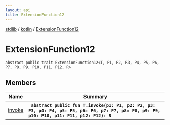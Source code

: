 ```yaml
---
layout: api
title: ExtensionFunction12
---
```

[stdlib](../../index.md) / [kotlin](../index.md) / [ExtensionFunction12](index.md)

# ExtensionFunction12

```
abstract public trait ExtensionFunction12<T, P1, P2, P3, P4, P5, P6, P7, P8, P9, P10, P11, P12, R> 
```

## Members

| Name | Summary |
|------|---------|
|[invoke](invoke.md)|&nbsp;&nbsp;**`abstract public fun T.invoke(p1: P1, p2: P2, p3: P3, p4: P4, p5: P5, p6: P6, p7: P7, p8: P8, p9: P9, p10: P10, p11: P11, p12: P12): R`**<br>|
